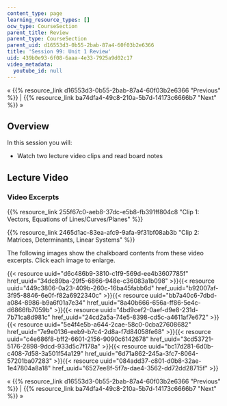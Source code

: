 ```yaml
---
content_type: page
learning_resource_types: []
ocw_type: CourseSection
parent_title: Review
parent_type: CourseSection
parent_uid: d16553d3-0b55-2bab-87a4-60f03b2e6366
title: 'Session 99: Unit 1 Review'
uid: 439b0e93-6f08-6aaa-4e33-7925a9d02c17
video_metadata:
  youtube_id: null
---
```


« {{% resource_link d16553d3-0b55-2bab-87a4-60f03b2e6366 "Previous" %}} | {{% resource_link ba74dfa4-49c8-210a-5b7d-14173c6666b7 "Next" %}} »

Overview
--------

In this session you will:

*   Watch two lecture video clips and read board notes

Lecture Video
-------------

### Video Excerpts

{{% resource_link 255f67c0-aeb8-37dc-e5b8-fb391ff804c8 "Clip 1: Vectors, Equations of Lines/Curves/Planes" %}}

{{% resource_link 2465d1ac-83ea-afc9-9afa-9f31bf08ab3b "Clip 2: Matrices, Determinants, Linear Systems" %}}

The following images show the chalkboard contents from these video excerpts. Click each image to enlarge.

{{< resource uuid="d6c486b9-3810-c1f9-569d-ee4b3607785f" href_uuid="34dc89ba-29f5-6866-948e-c36083a1b098" >}}{{< resource uuid="449c3806-0a23-409b-260c-16ba45fabb6d" href_uuid="b92007af-3f95-8846-6e0f-f82a6922340c" >}}{{< resource uuid="bb7a40c6-7dbd-a084-8986-b9a6f01a7e34" href_uuid="8a40b666-656a-ff86-5e4c-d6866fb7059b" >}}{{< resource uuid="4bd9cef2-0aef-d9e8-231d-7b71ca8d981c" href_uuid="24cd2a5a-74e5-8398-cd5c-a4611af7e672" >}}  
{{< resource uuid="5e4f4e5b-a644-2cae-58c0-0cba27608682" href_uuid="7e9e0136-eeb9-b7c4-2d8a-f7d84058fe68" >}}{{< resource uuid="c4e686f8-bff2-6601-2156-9090c6142678" href_uuid="3cd53721-5176-2898-9dcd-933d5c7f178a" >}}{{< resource uuid="bc17d281-6d0b-c408-7d58-3a501f54a129" href_uuid="6d71a862-245a-3fc7-8064-57201ba07283" >}}{{< resource uuid="084add37-c801-d0b8-32ae-1e47804a8a18" href_uuid="6527ee8f-5f7a-dae4-3562-dd72dd28715f" >}}

« {{% resource_link d16553d3-0b55-2bab-87a4-60f03b2e6366 "Previous" %}} | {{% resource_link ba74dfa4-49c8-210a-5b7d-14173c6666b7 "Next" %}} »